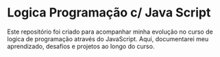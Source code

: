 # Logica Programação c/ Java Script



Este repositório foi criado para acompanhar minha evolução no curso de logica de programação através do JavaScript. Aqui, documentarei meu aprendizado, desafios e projetos ao longo do curso.

